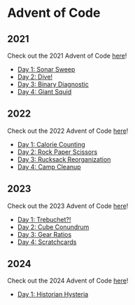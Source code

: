 # Advent of Code

## 2021

Check out the 2021 Advent of Code [here](https://adventofcode.com/2021)!

-   [Day 1: Sonar Sweep](https://github.com/hunterparks/advent-of-code/tree/main/2021/day-01-sonar-sweep)
-   [Day 2: Dive!](https://github.com/hunterparks/advent-of-code/tree/main/2021/day-02-dive!)
-   [Day 3: Binary Diagnostic](https://github.com/hunterparks/advent-of-code/tree/main/2021/day-03-binary-diagnostic)
-   [Day 4: Giant Squid](https://github.com/hunterparks/advent-of-code/tree/main/2021/day-04-giant-squid)

## 2022

Check out the 2022 Advent of Code [here](https://adventofcode.com/2022)!

-   [Day 1: Calorie Counting](https://github.com/hunterparks/advent-of-code/tree/main/2022/day-01-calorie-counting)
-   [Day 2: Rock Paper Scissors](https://github.com/hunterparks/advent-of-code/tree/main/2022/day-01-rock-paper-scissors)
-   [Day 3: Rucksack Reorganization](https://github.com/hunterparks/advent-of-code/tree/main/2022/day-03-rucksack-reorganization)
-   [Day 4: Camp Cleanup](https://github.com/hunterparks/advent-of-code/tree/main/2022/day-04-camp-cleanup)

## 2023

Check out the 2023 Advent of Code [here](https://adventofcode.com/2023)!

-   [Day 1: Trebuchet?!](https://github.com/hunterparks/advent-of-code/tree/main/2023/day-01-trebuchet%3F!)
-   [Day 2: Cube Conundrum](https://github.com/hunterparks/advent-of-code/tree/main/2023/day-02-cube-conundrum)
-   [Day 3: Gear Ratios](https://github.com/hunterparks/advent-of-code/tree/main/2023/day-03-gear-ratios)
-   [Day 4: Scratchcards](https://github.com/hunterparks/advent-of-code/tree/main/2023/day-04-scratchcards)

## 2024

Check out the 2024 Advent of Code [here](https://adventofcode.com/2024)!

-   [Day 1: Historian Hysteria](https://github.com/hunterparks/advent-of-code/tree/main/2024/day-01-historian-hysteria)
